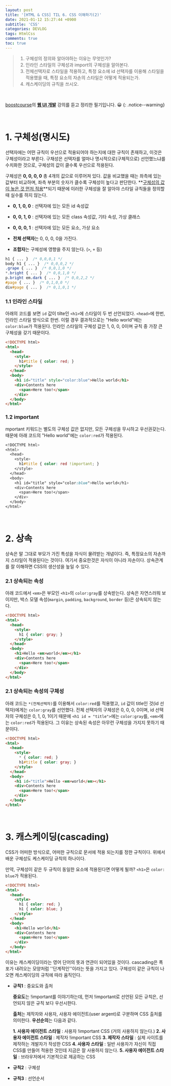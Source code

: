 ```yaml
---
layout: post
title: '[HTML & CSS] TIL 6. CSS 이해하기(2)'
date: 2021-01-12 15:27:44 +0900
subtitle: 'CSS'
categories: DEVLOG
tags: HtmlCss
comments: true
toc: true
---
```


> 1. 구체성의 정의와 알아야하는 이유는 무엇인가?
> 2. 인라인 스타일의 구체성과 import의 구체성을 알아본다.
> 3. 전체선택자로 스타일을 적용하고, 특정 요소에 id 선택자를 이용해 스타일을 적용했을 때, 특정 요소의 자손의 스타일은 어떻게 적용되는가.
> 4. 캐스케이딩의 규칙을 쓰시오.
>

<br>

[boostcourse](https://www.boostcourse.org/)의 **[웹 UI 개발](https://www.boostcourse.org/web344)** 강의를 듣고 정리한 필기입니다. 😀 
{: .notice--warning}

<br>


# 1. 구체성(명시도)

선택자에는 어떤 규칙이 우선으로 적용되어야 하는지에 대한 규칙이 존재하고, 이것은 구체성이라고 부른다.  구채성은 선택자를 얼마나 명시적으로(구체적으로) 선언했느냐를 수치화한 것으로, 구체성의 값이 클수록 우선으로 적용된다. 

구체성은 **0, 0, 0, 0** 총 4개의 값으로 이루어져 있다. 값을 비교했을 때는 좌측에 있는 값부터 비교하며, 좌측 부분의 숫자가 클수록 구체성이 높다고 판단한다. **<u>구체성의 값이 높은 것 먼저 적용</u>**되기 때문에 이러한 구체성을 잘 알아야 스타일 규칙들을 정의할 때 실수를 하지 않는다.

-  **0, 1, 0, 0** : 선택자에 있는 모든 id 속성값

-  **0, 0, 1, 0** : 선택자에 있는 모든 class 속성값, 기타 속성, 가상 클래스

-  **0, 0, 0, 1** : 선택자에 있는 모든 요소, 가상 요소

-  **전체 선택자**는 0, 0, 0, 0을 가진다.

-  **조합자**는 구체성에 영향을 주지 않는다. (`>`, `+` 등)

```css
h1 { ... }  /* 0,0,0,1 */
body h1 { ... }  /* 0,0,0,2 */
.grape { ... }  /* 0,0,1,0 */
*.bright { ... }  /* 0,0,1,0 */
p.bright em.dark { ... }  /* 0,0,2,2 */
#page { ... }  /* 0,1,0,0 */
div#page { ... }  /* 0,1,0,1 */
```



### 1.1 인라인 스타일

아래의 코드를 보면 `id` 값이 tilte인  `<h1>`에 스타일이 두 번 선언되었다. `<head>`에 한번, 인라인 스타일 방식으로 한번. 이럴 경우 결과적으로는 "Hello world"에는 `color:blue`가 적용된다.   인라인 스타일의 구체성 값은 1, 0, 0, 0이며 규칙 중 가장 큰 구체성을 갖기 때문이다.

```html
<!DOCTYPE html>
<html>
  <head>
    <style>
      h1#title { color: red; }
    </style>
  </head>
  <body>
    <h1 id="title" style="color:blue">Hello world</h1>
    <div>Contents here
      <span>Here too!</span>
    </div>
  </body>
</html>
```

### 1.2 important

mportant 키워드는 별도의 구체성 값은 없지만, 모든 구체성을 무시하고 우선권갖는다. 때문에 아래 코드의 "Hello world"에는 `color:red`가 적용된다.  

```css
<!DOCTYPE html>
<html>
  <head>
    <style>
      h1#title { color: red !important; }
    </style>
  </head>
  <body>
    <h1 id="title" style="color:blue">Hello world</h1>
    <div>Contents here
      <span>Here too!</span>
    </div>
  </body>
</html>
```
<br>

# 2. 상속

상속은 말 그대로 부모가 가진 특성을 자식이 물려받는 개념이다. 즉, 특정요소의 자손까지 스타일이 적용된다는 것이다. 여기서 중요한것은 자식이 아니라 자손이다. 상속관계를 잘 이해하면 CSS의 생산성을 높일 수 있다.

### 2.1 상속되는 속성

아래 코드에서 `<em>`은 부모인 `<h1>`의 `color:gray`를 상속받는다. 상속은 자연스러워 보이지만,  박스 모델 속성(`margin`, `padding`, `background`, `border` 등)은 상속되지 않는다. 

```html
<!DOCTYPE html>
<html>
  <head>
    <style>
      h1 { color: gray; }
    </style>
  </head>
  <body>
    <h1>Hello <em>world</em></h1>
    <div>Contents here
      <span>Here too!</span>
    </div>
  </body>
</html>
```

### 2.1 상속되는 속성의 구체성

아래 코드는 `*(전체선택자)`를 이용해서 `color:red`를 적용했고, `id` 값이 title인 것(id 선택자)에게는 `color:gray`를 선언했다. 전체 선택자의 구체성은 0, 0, 0, 0이며, id 선택자의 구체성은 0, 1, 0, 1이기 때문에 `<h1 id = "title">`에는 `color:gray`를,  `<em>`에는  `color:red`가 적용된다. 그 이유는 상속된 속성은 아무런 구체성을 가지지 못하기 때문이다.

```html
<!DOCTYPE html>
<html>
  <head>
    <style>
      * { color: red; }
      h1#title { color: gray; }
    </style>
  </head>
  <body>
    <h1 id="title">Hello <em>world</em></h1>
    <div>Contents here
      <span>Here too!</span>
    </div>
  </body>
</html>
```

<br>

# 3. 캐스케이딩(cascading)

CSS가 어떠한 방식으로, 어떠한 규칙으로 문서에 적용 되는지를 정한 규칙이다. 위에서 배운 구체성도 케스케이딩 규칙의 하나이다. 

만약, 구체성이 같은 두 규칙이 동일한 요소에 적용된다면 어떻게 될까? `<h1>`은 `color: blue`가 적용된다. 

```html
<!DOCTYPE html>
<html>
  <head>
    <style>
      h1 { color: red; }
      h1 { color: blue; }
    </style>
  </head>
  <body>
    <h1>Hello world</h1>
    <div>Contents here
      <span>Here too!</span>
    </div>
  </body>
</html>
```

이유는 캐스케이딩이라는 영어 단어의 뜻과 연관이 되어있을 것이다. cascading은 폭포가 내려오는 모양처럼 ''단계적인''이라는 뜻을 가지고 있다. 구체성이 같은 규칙이 나오면 캐스케이딩의 규칙에 따라 움직인다.

- **규칙1** : 중요도와 출처

  **중요도**는 !important를 이야기하는데, 먼저 !important로 선언된 모든 규칙은, 선언되지 않은 규칙 보다 우선시한다.

  **출처**는 제작자와 사용자, 사용자 에이전트(user argent)로 구분하며 CSS 출처를 의미한다. **우선순의**는 다음과 같다.

    **1. 사용자 에이전트 스타일** : 사용자 !important CSS (거의 사용하지 않는다.)
    **2. 사용자 에이전트 스타일** : 제작자 !important CSS
    **3. 제작자 스타일** : 실제 사이트를 제작하는 개발자가 작성한 CSS
    **4. 사용자 스타일** : 일반 사용자가 자신이 직접 CSS를 만들어 적용한 것인데 지금은 잘 사용하지 않는다.
    **5. 사용자 에이전트 스타일** : 브라우저에서 기본적으로 제공하는 CSS

- **규칙2** : 구체성

- **규칙3** : 선언순서

